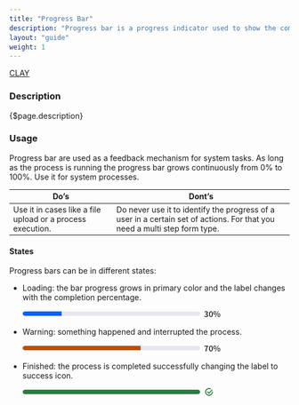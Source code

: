 ```yaml
---
title: "Progress Bar"
description: "Progress bar is a progress indicator used to show the completion percentage of a task."
layout: "guide"
weight: 1
---
```


<a class="label-link label label-warning" href="https://clayui.com/docs/components/progress_bars.html" target="_blank">CLAY</a>

### Description

{$page.description}

### Usage

Progress bar are used as a feedback mechanism for system tasks. As long as the process is running the progress bar grows continuously from 0% to 100%. Use it for system processes.

| Do’s | Dont’s |
| ---- | ------ |
| Use it in cases like a file upload or a process execution. | Do never use it to identify the progress of a user in a certain set of actions. For that you need a multi step form type. |


#### States

Progress bars can be in different states:
- Loading: the bar progress grows in primary color and the label changes with the completion percentage.

	![indeterminate progress bar](../../../images/ProgressBar30.png) 

- Warning: something happened and interrupted the process.

	![indeterminate progress bar](../../../images/ProgressBar70.png) 

- Finished: the process is completed successfully changing the label to success icon.
	
	![indeterminate progress bar](../../../images/ProgressBar100.png) 
